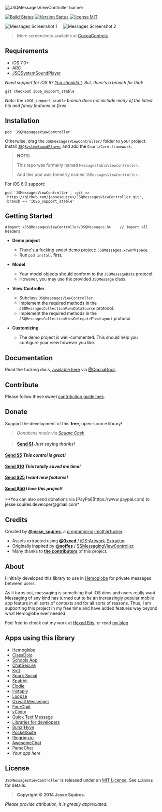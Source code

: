 ![JSQMessagesViewController banner](https://raw.githubusercontent.com/jessesquires/JSQMessagesViewController/develop/Assets/jsq_messages_banner.png)

[![Build Status](https://secure.travis-ci.org/jessesquires/JSQMessagesViewController.svg)](http://travis-ci.org/jessesquires/JSQMessagesViewController) [![Version Status](http://img.shields.io/cocoapods/v/JSQMessagesViewController.png)][docsLink] [![license MIT](http://img.shields.io/badge/license-MIT-orange.png)][mitLink]

![Messages Screenshot 1][img1] &nbsp;&nbsp;&nbsp; ![Messages Screenshot 2][img2]

> More screenshots available at [CocoaControls](https://www.cocoacontrols.com/controls/jsqmessagesviewcontroller)

## Requirements

* iOS 7.0+ 
* ARC
* [JSQSystemSoundPlayer][playerLink]

*Need support for iOS 6? [You shouldn't](http://www.macrumors.com/2014/03/24/ios-7-adoption-85/). But, there's a branch for that!* 
````
git checkout iOS6_support_stable
````

*Note: the `iOS6_support_stable` branch does not include many of the latest hip and fancy features or fixes*

## Installation

````
pod 'JSQMessagesViewController'
````

Otherwise, drag the `JSQMessagesViewController/` folder to your project. Install [`JSQSystemSoundPlayer`][playerLink] and add the `QuartzCore.framework`.

>**NOTE:** 
>
>This repo was formerly named `MessagesTableViewController`.
>
>And this pod was formerly named `JSMessagesViewController`.

For iOS 6.0 support:
````
pod 'JSMessagesViewController', :git => 'https://github.com/jessesquires/JSQMessagesViewController.git', :branch => 'iOS6_support_stable'
````

## Getting Started

````
#import <JSQMessagesViewController/JSQMessages.h>    // import all headers
````

* **Demo project**
  * There's a fucking sweet demo project: `JSQMessages.xcworkspace`.
  * Run `pod install` first.

* **Model**
  * Your model objects should conform to the `JSQMessageData` protocol.
  * However, you may use the provided `JSQMessage` class.

* **View Controller**
  * Subclass `JSQMessagesViewController`.
  * Implement the required methods in the `JSQMessagesCollectionViewDataSource` protocol.
  * Implement the required methods in the `JSQMessagesCollectionViewDelegateFlowLayout` protocol.

* **Customizing**
  * The demo project is well-commented. This should help you configure your view however you like.

## Documentation

Read the fucking docs, [available here][docsLink] via [@CocoaDocs](https://twitter.com/CocoaDocs).

## Contribute

Please follow these sweet [contribution guidelines](https://github.com/jessesquires/HowToContribute).

## Donate

Support the development of this **free**, open-source library! 

>*Donations made via [Square Cash](https://square.com/cash)*

><h4><a href="mailto:jesse.squires.developer@gmail.com?cc=cash@square.com&subject=$1&body=Thanks for developing JSQMessagesViewController!">Send $1</a> <em>Just saying thanks!</em></h4>
<h4><a href="mailto:jesse.squires.developer@gmail.com?cc=cash@square.com&subject=$5&body=Thanks for developing JSQMessagesViewController!">Send $5</a> <em>This control is great!</em></h4>
<h4><a href="mailto:jesse.squires.developer@gmail.com?cc=cash@square.com&subject=$10&body=Thanks for developing JSQMessagesViewController!">Send $10</a> <em>This totally saved me time!</em></h4>
<h4><a href="mailto:jesse.squires.developer@gmail.com?cc=cash@square.com&subject=$25&body=Thanks for developing JSQMessagesViewController!">Send $25</a> <em>I want new features!</em></h4>
<h4><a href="mailto:jesse.squires.developer@gmail.com?cc=cash@square.com&subject=$50&body=Thanks for developing JSQMessagesViewController!">Send $50</a> <em>I love this project!</em></h4>
>*You can also send donations via [PayPal](https://www.paypal.com) to jesse.squires.developer@gmail.com*

## Credits

Created by [**@jesse_squires**](https://twitter.com/jesse_squires), a [programming-motherfucker](http://programming-motherfucker.com).

* Assets extracted using [**@0xced**](https://github.com/0xced) / [iOS-Artwork-Extractor](https://github.com/0xced/iOS-Artwork-Extractor).
* Originally inspired by [**@soffes**](http://github.com/soffes) / [SSMessagingViewController](https://github.com/soffes/ssmessagesviewcontroller).
* Many thanks to [**the contributors**](https://github.com/jessesquires/JSQMessagesViewController/graphs/contributors) of this project.

## About

I initially developed this library to use in [Hemoglobe](http://bit.ly/hmglb) for private messages between users. 

As it turns out, messaging is something that iOS devs and users really want. Messaging of any kind has turned out to be an increasingly popular mobile app feature in all sorts of contexts and for all sorts of reasons. Thus, I am supporting this project in my free time and have added features way beyond what Hemoglobe ever needed.

Feel free to check out my work at [Hexed Bits](http://bit.ly/0x29A), or read [my blog](http://bit.ly/jsqsf).

## Apps using this library

* [Hemoglobe](http://bit.ly/hemoglobeapp)
* [ClassDojo](https://itunes.apple.com/us/app/classdojo/id552602056)
* [Schools App](https://itunes.apple.com/us/app/schools-app/id495845755)
* [ChatSecure](https://chatsecure.org)
* [Kytt](https://itunes.apple.com/de/app/kytt-neue-leute-in-der-umgebung/id848959696)
* [Spark Social](https://itunes.apple.com/us/app/spark-social/id823785892)
* [Spabbit](https://itunes.apple.com/us/app/spabbit/id737363908)
* [Elodie](https://itunes.apple.com/app/elodie/id821610181)
* [Instaply](https://itunes.apple.com/us/app/instaply/id558562920)
* [Loopse](https://itunes.apple.com/us/app/loopse-spots-friends-sessions/id704783915)
* [Oxwall Messenger](https://github.com/tochman/OxwallMessenger)
* [FourChat](https://itunes.apple.com/us/app/fourchat/id650833730)
* [vCinity](https://itunes.apple.com/us/app/vcinity-chat-without-internet/id875395391)
* [Quick Text Message](https://itunes.apple.com/us/app/quick-text-message-fast-sms/id583729997)
* [Libraries for developers](https://itunes.apple.com/us/app/libraries-for-developers/id653427112)
* [Buhz|Hyve](http://itunes.apple.com/us/app/buhz-hyve/id818568956)
* [PocketSuite](https://itunes.apple.com/us/app/pocketsuite/id721795146)
* [Ringring.io](https://github.com/ringring-io/ringring-ios)
* [AwesomeChat](https://github.com/relatedcode/AwesomeChat)
* [ParseChat](https://github.com/relatedcode/ParseChat)
* *Your app here*

## License

`JSQMessagesViewController` is released under an [MIT License][mitLink]. See `LICENSE` for details.

>**Copyright &copy; 2014 Jesse Squires.**

*Please provide attribution, it is greatly appreciated.*

[docsLink]:http://cocoadocs.org/docsets/JSQMessagesViewController
[mitLink]:http://opensource.org/licenses/MIT
[playerLink]:https://github.com/jessesquires/JSQSystemSoundPlayer

[img1]:https://raw.githubusercontent.com/jessesquires/JSQMessagesViewController/develop/Screenshots/screenshot0.png
[img2]:https://raw.githubusercontent.com/jessesquires/JSQMessagesViewController/develop/Screenshots/screenshot1.png
